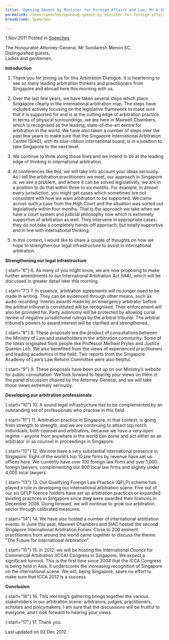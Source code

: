 ```yaml
---
title: 'Opening Speech by Minister for Foreign Affairs and Law, Mr K Shanmugam, at the Ministry of Law Arbitration Dialogue'
permalink: /news/speeches/opening-speech-by-minister-for-foreign-affairs-and-law-mr-k-shanmugam-at-the-ministry-of-law/
breadcrumb: Speeches

---
```



1 Nov 2011 Posted in [Speeches](/news/speeches)

The Honourable Attorney-General, Mr Sundaresh Menon SC,  
Distinguished guests,  
Ladies and gentlemen,  

**Introduction**

1. Thank you for joining us for this Arbitration Dialogue. It is heartening to see so many leading arbitration thinkers and practitioners from Singapore and abroad here this morning with us.

2. Over the last few years, we have taken several steps which place Singapore clearly in the international arbitration map. The steps have included actively focusing on the legislative framework to make sure that it is supported for and is at the cutting edge of arbitration practice. In terms of physical surroundings, we are here in Maxwell Chambers, which is recognised as the leading, state-of-the-art centre for arbitration in the world. We have also taken a number of steps over the past few years to make sure that the Singapore International Arbitration Centre (SIAC), with its blue-ribbon international board, is in a position to take Singapore to the next level.

3. We continue to think along those lines and we intend to be at the leading edge of thinking in international arbitration.

4. At conferences like this, we will take into account your ideas seriously. As I tell the arbitration practitioners we meet, our approach in Singapore is: we see a problem, and where it can be solved legislatively, we are in a position to do that within three to six months. For example, in almost every jurisdiction, you might get cases which sometimes are not consistent with how we want arbitration to be supported. We came across such a case from the High Court and the situation was sorted out legislatively within four months. That is the approach we take when we have a court system and judicial philosophy now which is extremely supportive of arbitration as well. They intervene in appropriate cases; they do not take a completely hands-off approach, but totally supportive and in line with international thinking.

5. In this context, I would like to share a couple of thoughts on how we hope to strengthen our legal infrastructure to assist in international arbitration.


**Strengthening our legal infrastructure**

{:start="6"}
6. As many of you might know, we are now proposing to make further amendments to our International Arbitration Act (IAA), which will be discussed in greater detail later this morning.

{:start="7"}
7. In essence, arbitration agreements will no longer need to be made in writing. They can be evidenced through other means, such as audio recording. Interim awards made by an emergency arbitrator before the arbitral tribunal is constituted will be recognised. Their enforcement will also be provided for. Party autonomy will be protected by allowing curial review of negative jurisdictional rulings by the arbitral tribunal. The arbitral tribunal’s powers to award interest will be clarified and strengthened.

{:start="8"}
8. These proposals are the product of consultations between the Ministry of Law and stakeholders in the arbitration community. Some of the ideas originated from people like Professor Michael Pryles and Justice Quentin Loh. We also benefited from the views of experienced practitioners and leading academics in the field. Two reports from the Singapore Academy of Law’s Law Reform Committee were also helpful.

{:start="9"}
9. These proposals have been put up on our Ministry’s website for public consultation. We look forward to hearing your views on them in the panel discussion chaired by the Attorney-General, and we will take those views extremely seriously.

**Developing our arbitration professionals**

{:start="10"}
10. A sound legal infrastructure has to be complemented by an outstanding set of professionals who practise in this field.

{:start="11"}
11. Arbitration practice in Singapore, in that context, is going from strength to strength, and we are continuing to attract top notch individuals, both counsel and arbitrators, because we have a very open regime – anyone from anywhere in the world can come and act either as an arbitrator or as counsel in proceedings in Singapore.

{:start="12"}
12. We now have a very substantial international presence in Singapore. Eight of the world’s top 10 law firms by revenue have set up offices here. We currently have over 100 foreign law firms and over 1,000 foreign lawyers, complementing our 800 local law firms and slightly under 4,000 local lawyers.

{:start="13"}
13. Our Qualifying Foreign Law Practice (QFLP) scheme has played a role in developing our international arbitration scene. Five out of our six QFLP licence holders have set up arbitration practices or expanded existing practices in Singapore since they were awarded their licences in December 2008. Going forward, we will continue to grow our arbitration sector through calibrated measures.

{:start="14"}
14. We have also hosted a number of international arbitration events. In June this year, Maxwell Chambers and SIAC hosted the second Singapore International Arbitration Forum. Close to 200 eminent practitioners from around the world came together to discuss the theme: “The Future for International Arbitration”.

{:start="15"}
15. In 2012, we will be hosting the International Council for Commercial Arbitration (ICCA) Congress in Singapore. We expect a significant turnout. This is the first time since 2004 that the ICCA Congress is being held in Asia. It underscores the increasing recognition of Singapore on the international scene. We will, being Singapore, spare no effort to make sure that ICCA 2012 is a success.



**Conclusion**

{:start="16"}
16. This morning’s gathering brings together the various stakeholders in our arbitration scene: arbitrators, judges, practitioners, scholars and policymakers. I am sure that the discussions will be fruitful to everyone, and I look forward to hearing your views.

{:start="17"}
17. Thank you.

<p class="right-side-updated">Last updated on 02 Dec 2012</p>


